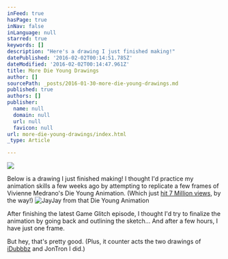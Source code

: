 ```yaml
---
inFeed: true
hasPage: true
inNav: false
inLanguage: null
starred: true
keywords: []
description: "Here's a drawing I just finished making!"
datePublished: '2016-02-02T00:14:51.785Z'
dateModified: '2016-02-02T00:14:47.961Z'
title: More Die Young Drawings
author: []
sourcePath: _posts/2016-01-30-more-die-young-drawings.md
published: true
authors: []
publisher:
  name: null
  domain: null
  url: null
  favicon: null
url: more-die-young-drawings/index.html
_type: Article

---
```

![](https://the-grid-user-content.s3-us-west-2.amazonaws.com/90f1ecd8-f54e-462e-b535-b490bfdcd55e.jpg)

Below is a drawing I just finished making! I thought I'd practice my animation skills a few weeks ago by attempting to replicate a few frames of Vivienne Medrano's Die Young Animation. (Which just [hit 7 Million views][0], by the way!)
![JayJay from that Die Young Animation](https://s3-us-west-2.amazonaws.com/the-grid-img/p/32d46321d0d158e5d8d8724e26dbe5b18b635d79.jpg)

After finishing the latest Game Glitch episode, I thought I'd try to finalize the animation by going back and outlining the sketch... And after a few hours, I have just one frame.

But hey, that's pretty good. (Plus, it counter acts the two drawings of [iDubbbz][1] and JonTron I did.)

[0]: https://www.youtube.com/watch?v=-PKNuZovuSw
[1]: http://www.averymiller.org/some-older-drawings/